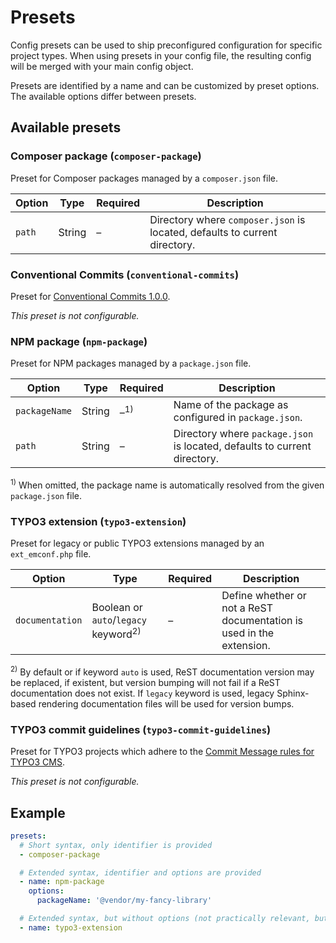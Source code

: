 # Presets

Config presets can be used to ship preconfigured configuration
for specific project types. When using presets in your config
file, the resulting config will be merged with your main config
object.

Presets are identified by a name and can be customized by preset
options. The available options differ between presets.

## Available presets

### Composer package (`composer-package`)

Preset for Composer packages managed by a `composer.json` file.

| Option | Type   | Required | Description                                                                |
|--------|--------|----------|----------------------------------------------------------------------------|
| `path` | String | –        | Directory where `composer.json` is located, defaults to current directory. |

### Conventional Commits (`conventional-commits`)

Preset for [Conventional Commits 1.0.0](https://www.conventionalcommits.org/en/v1.0.0/).

_This preset is not configurable._

### NPM package (`npm-package`)

Preset for NPM packages managed by a `package.json` file.

| Option        | Type   | Required       | Description                                                               |
|---------------|--------|----------------|---------------------------------------------------------------------------|
| `packageName` | String | –<sup>1)</sup> | Name of the package as configured in `package.json`.                      |
| `path`        | String | –              | Directory where `package.json` is located, defaults to current directory. |

<sup>1)</sup> When omitted, the package name is automatically resolved
from the given `package.json` file.

### TYPO3 extension (`typo3-extension`)

Preset for legacy or public TYPO3 extensions managed by an
`ext_emconf.php` file.

| Option          | Type                                            | Required | Description                                                          |
|-----------------|-------------------------------------------------|----------|----------------------------------------------------------------------|
| `documentation` | Boolean or `auto`/`legacy` keyword<sup>2)</sup> | –        | Define whether or not a ReST documentation is used in the extension. |

<sup>2)</sup> By default or if keyword `auto` is used, ReST documentation
version may be replaced, if existent, but version bumping will not fail if
a ReST documentation does not exist. If `legacy` keyword is used, legacy
Sphinx-based rendering documentation files will be used for version bumps.

### TYPO3 commit guidelines (`typo3-commit-guidelines`)

Preset for TYPO3 projects which adhere to the
[Commit Message rules for TYPO3 CMS](https://docs.typo3.org/m/typo3/guide-contributionworkflow/main/en-us/Appendix/CommitMessage.html).

_This preset is not configurable._

## Example

```yaml
presets:
  # Short syntax, only identifier is provided
  - composer-package

  # Extended syntax, identifier and options are provided
  - name: npm-package
    options:
      packageName: '@vendor/my-fancy-library'

  # Extended syntax, but without options (not practically relevant, but possible)
  - name: typo3-extension
```
